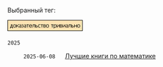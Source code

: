 Выбранный тег:

![Screenshot](../tag_math.png)

`2025`

&emsp;  &emsp; `2025-06-08` &emsp; [Лучшие книги по математике](../../../data/2025/2025-06-08-math-for-beginners) 